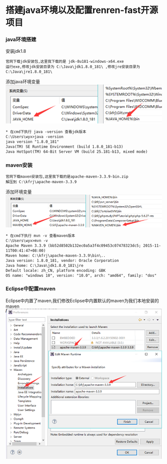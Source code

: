 # 搭建java环境以及配置renren-fast开源项目
### java环境搭建
安装jdk1.8
```
官网下载jdk安装包,这里我下载的是 jdk-8u181-windows-x64.exe
运行exe,修改jdk安装目录为 C:\Java\jdk1.8.0_181\ ,修改jre安装目录为 C:\Java\jre1.8.0_181\
``` 
添加java环境变量  
![jdkpath](https://raw.githubusercontent.com/duiying/note/master/img/jdkpath.png)
```
* 在cmd下执行 java -version 查看jdk版本
C:\Users\wyx>java -version
java version "1.8.0_181"
Java(TM) SE Runtime Environment (build 1.8.0_181-b13)
Java HotSpot(TM) 64-Bit Server VM (build 25.181-b13, mixed mode)
```
### maven安装
```
官网下载maven安装包,这里我下载的是apache-maven-3.3.9-bin.zip
解压到 C:\kfrj\apache-maven-3.3.9
```
添加环境变量  
![mavenpath](https://raw.githubusercontent.com/duiying/note/master/img/mavenpath.png)
```
* 在cmd下执行 mvn -v 查看maven版本
C:\Users\wyx>mvn -v
Apache Maven 3.3.9 (bb52d8502b132ec0a5a3f4c09453c07478323dc5; 2015-11-11T00:41:47+08:00)
Maven home: C:\kfrj\apache-maven-3.3.9\bin\..
Java version: 1.8.0_181, vendor: Oracle Corporation
Java home: C:\Java\jdk1.8.0_181\jre
Default locale: zh_CN, platform encoding: GBK
OS name: "windows 10", version: "10.0", arch: "amd64", family: "dos"
```
### Eclipse中配置maven
Eclipse中内置了maven,我们修改Eclipse中内置默认的maven为我们本地安装的maven  
![eclipsemaven](https://raw.githubusercontent.com/duiying/note/master/img/eclipsemaven.png)
